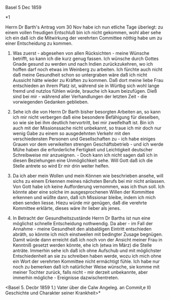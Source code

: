  Basel 5 Dec 1859

<Ein Konzept. Der Brief ist anders.>*1

Herrn Dr Barth's Antrag vom 30 Nov habe ich nun etliche Tage überlegt: zu einem vollen freudigen Entschluß bin ich nicht gekommen, wohl aber sehe ich ein daß ich die Mitwirkung der verehrten Committee nöthig habe um zu einer Entscheidung zu kommen.

1. Was zuerst - abgesehen von allen Rücksichten - meine Wünsche betrifft, so kann ich die kurz genug fassen. Ich wünsche durch Gottes Gnade gesund zu werden und nach Indien zurückzukehren, wo ich hoffen darf noch etwas im Weinberg zu arbeiten. Ich fürchte auch nicht daß meine Gesundheit schon so untergraben wäre daß ich nicht Aussicht hätte wieder zu Kräften zu kommen. Daß dort meine liebe Frau entschieden an ihrem Platz ist, während sie in Würtbg sich wohl lange fremd und nutzlos fühlen würde, brauche ich kaum beizufügen. Dieß sind bei mir - während aller Verhandlungen der letzten Zeit - die vorwiegenden Gedanken geblieben.

2. Sehe ich die von Herrn Dr Barth bisher besorgten Arbeiten an, so kann ich mir nicht verbergen daß eine besondere Befähigung für dieselben, so wie sie bei ihm deutlich hervortritt, bei mir zweifelhaft ist. Bin ich auch mit der Missionssache nicht unbekannt, so traue ich mir doch nur wenig Gabe zu einem so ausgedehnten Verkehr mit den verschiedensten Personen und Gesellschaften zu - ich habe einiges Grauen vor dem verwikelten strengen Geschäftsbetrieb - und ich werde Mühe haben die erforderliche Fertigkeit und Leichtigkeit deutscher Schreibweise mir anzueignen. - Doch kann ich nicht sagen daß ich in diesen Beziehungen eine Unmöglichkeit sehe. Will Gott daß ich die Stelle antrete so wird Er mir drin weiter helfen.

3. Da ich aber mein Wollen und mein Können wie beschrieben ansehe, will sichs zu einem Erkennen meines nächsten Berufs bei mir nicht anlassen. Von Gott habe ich keine Aufforderung vernommen, was ich thun soll. Ich könnte aber eine solche im ausgesprochenen Willen der Kommittee erkennen und wüßte dann, daß ich Missionar bleibe, indem ich mich eben senden liesse. Hiezu würde mir genügen, daß die verehrte Kommittee erklärte, dieses wäre ihr lieber als jenes.

4. In Betracht der Gesundheitszustände Herrn Dr Barths ist nun eine möglichst schnelle Entscheidung nothwendig. Da aber - im Fall der Annahme - meine Gesundheit den alsbaldigen Eintritt entschieden abräth, so könnte ich mich einstweilen mit bedingter Zusage begnügen. Damit würde dann erreicht daß ich noch von der Ansicht meiner Frau in Kenntniß gesetzt werden könnte, ehe ich (etwa im März) die Stelle anträte. Immerhin sehe ich daß ich ohne Aufschub und mit möglichster Entschiedenheit an sie zu schreiben haben werde, wozu ich mich ohne ein Wort der verehrten Kommittee nicht ermächtigt fühle. Ich habe nur noch zu bemerken daß ich natürlicher Weise wünsche, sie komme mit meiner Tochter zurück, falls nicht - mir derzeit unbekannte, aber immerhin mögliche - Ereignisse dazwischentreten.



<Basel 5. Decbr 1859
1.) Vater über die Calw Angeleg. an Commit‚e
II) Geschichte und Charakter seiner Krankheit>*
